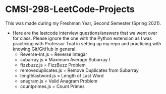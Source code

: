 # CMSI-298-LeetCode-Projects

This was made during my Freshman Year, Second Semester (Spring 2021).

- Here are the leetcode interview questions/answers that we went over for class. Please ignore the one with the Python extension as I was practicing with Professor Toal in setting up my repo and practicing with knowing Git/GitHub in general.
  - Reverse-Int.js = Reverse Integar
  - subarray.js = Maximum Average Subarray I
  - fizzbuzz.js = FizzBuzz Problem
  - removeduplicates.js = Remove Duplicates from Subarray
  - lengthlastword.js = Length of Last Word
  - anagram.js = Valid Anagram Problem
  - countprimes.js = Count Primes
